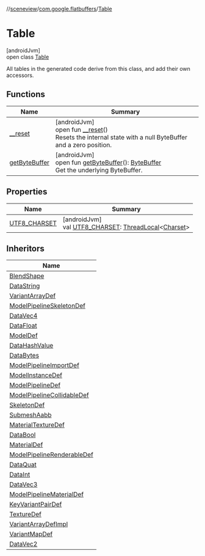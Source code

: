//[sceneview](../../../index.md)/[com.google.flatbuffers](../index.md)/[Table](index.md)

# Table

[androidJvm]\
open class [Table](index.md)

All tables in the generated code derive from this class, and add their own accessors.

## Functions

| Name | Summary |
|---|---|
| [__reset](__reset.md) | [androidJvm]<br>open fun [__reset](__reset.md)()<br>Resets the internal state with a null ByteBuffer and a zero position. |
| [getByteBuffer](get-byte-buffer.md) | [androidJvm]<br>open fun [getByteBuffer](get-byte-buffer.md)(): [ByteBuffer](https://developer.android.com/reference/kotlin/java/nio/ByteBuffer.html)<br>Get the underlying ByteBuffer. |

## Properties

| Name | Summary |
|---|---|
| [UTF8_CHARSET](-u-t-f8_-c-h-a-r-s-e-t.md) | [androidJvm]<br>val [UTF8_CHARSET](-u-t-f8_-c-h-a-r-s-e-t.md): [ThreadLocal](https://developer.android.com/reference/kotlin/java/lang/ThreadLocal.html)&lt;[Charset](https://developer.android.com/reference/kotlin/java/nio/charset/Charset.html)&gt; |

## Inheritors

| Name |
|---|
| [BlendShape](../../com.google.ar.sceneform.lullmodel/-blend-shape/index.md) |
| [DataString](../../com.google.ar.sceneform.lullmodel/-data-string/index.md) |
| [VariantArrayDef](../../com.google.ar.sceneform.lullmodel/-variant-array-def/index.md) |
| [ModelPipelineSkeletonDef](../../com.google.ar.sceneform.lullmodel/-model-pipeline-skeleton-def/index.md) |
| [DataVec4](../../com.google.ar.sceneform.lullmodel/-data-vec4/index.md) |
| [DataFloat](../../com.google.ar.sceneform.lullmodel/-data-float/index.md) |
| [ModelDef](../../com.google.ar.sceneform.lullmodel/-model-def/index.md) |
| [DataHashValue](../../com.google.ar.sceneform.lullmodel/-data-hash-value/index.md) |
| [DataBytes](../../com.google.ar.sceneform.lullmodel/-data-bytes/index.md) |
| [ModelPipelineImportDef](../../com.google.ar.sceneform.lullmodel/-model-pipeline-import-def/index.md) |
| [ModelInstanceDef](../../com.google.ar.sceneform.lullmodel/-model-instance-def/index.md) |
| [ModelPipelineDef](../../com.google.ar.sceneform.lullmodel/-model-pipeline-def/index.md) |
| [ModelPipelineCollidableDef](../../com.google.ar.sceneform.lullmodel/-model-pipeline-collidable-def/index.md) |
| [SkeletonDef](../../com.google.ar.sceneform.lullmodel/-skeleton-def/index.md) |
| [SubmeshAabb](../../com.google.ar.sceneform.lullmodel/-submesh-aabb/index.md) |
| [MaterialTextureDef](../../com.google.ar.sceneform.lullmodel/-material-texture-def/index.md) |
| [DataBool](../../com.google.ar.sceneform.lullmodel/-data-bool/index.md) |
| [MaterialDef](../../com.google.ar.sceneform.lullmodel/-material-def/index.md) |
| [ModelPipelineRenderableDef](../../com.google.ar.sceneform.lullmodel/-model-pipeline-renderable-def/index.md) |
| [DataQuat](../../com.google.ar.sceneform.lullmodel/-data-quat/index.md) |
| [DataInt](../../com.google.ar.sceneform.lullmodel/-data-int/index.md) |
| [DataVec3](../../com.google.ar.sceneform.lullmodel/-data-vec3/index.md) |
| [ModelPipelineMaterialDef](../../com.google.ar.sceneform.lullmodel/-model-pipeline-material-def/index.md) |
| [KeyVariantPairDef](../../com.google.ar.sceneform.lullmodel/-key-variant-pair-def/index.md) |
| [TextureDef](../../com.google.ar.sceneform.lullmodel/-texture-def/index.md) |
| [VariantArrayDefImpl](../../com.google.ar.sceneform.lullmodel/-variant-array-def-impl/index.md) |
| [VariantMapDef](../../com.google.ar.sceneform.lullmodel/-variant-map-def/index.md) |
| [DataVec2](../../com.google.ar.sceneform.lullmodel/-data-vec2/index.md) |
